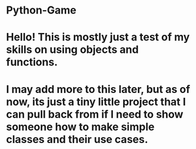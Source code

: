 # Python-Game
# Hello! This is mostly just a test of my skills on using objects and functions.
# I may add more to this later, but as of now, its just a tiny little project that I can pull back from if I need to show someone how to make simple classes and their use cases.
